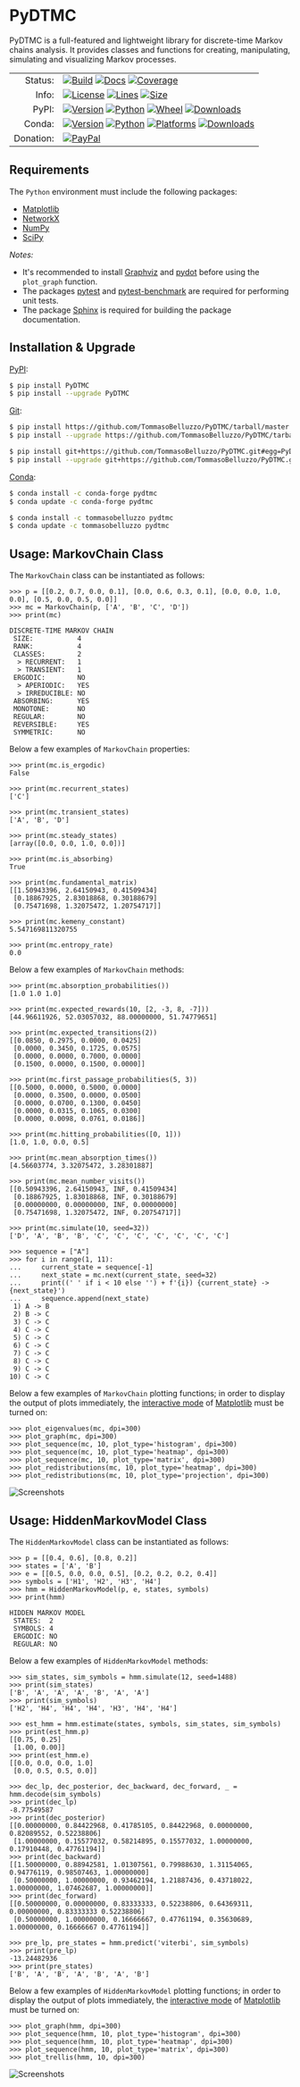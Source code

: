 # PyDTMC

PyDTMC is a full-featured and lightweight library for discrete-time Markov chains analysis. It provides classes and functions for creating, manipulating, simulating and visualizing Markov processes.

<table>
  <tr>
    <td align="right">Status:</td>
    <td align="left">
      <a href="https://github.com/TommasoBelluzzo/PyDTMC/actions/workflows/continuous_integration.yml"><img alt="Build" src="https://img.shields.io/github/workflow/status/TommasoBelluzzo/PyDTMC/Continuous%20Integration?style=flat&label=Build&color=1081C2"/></a>
      <a href="https://pydtmc.readthedocs.io/"><img alt="Docs" src="https://img.shields.io/readthedocs/pydtmc?style=flat&label=Docs&color=1081C2"/></a>
      <a href="https://coveralls.io/github/TommasoBelluzzo/PyDTMC?branch=master"><img alt="Coverage" src="https://img.shields.io/coveralls/github/TommasoBelluzzo/PyDTMC?style=flat&label=Coverage&color=1081C2"/></a>
    </td>
  </tr>
  <tr>
    <td align="right">Info:</td>
    <td align="left">
      <a href="#"><img alt="License" src="https://img.shields.io/github/license/TommasoBelluzzo/PyDTMC?style=flat&label=License&color=1081C2"/></a>
      <a href="#"><img alt="Lines" src="https://img.shields.io/tokei/lines/github/TommasoBelluzzo/PyDTMC?style=flat&label=Lines&color=1081C2"/></a>
      <a href="#"><img alt="Size" src="https://img.shields.io/github/repo-size/TommasoBelluzzo/PyDTMC?style=flat&label=Size&color=1081C2"/></a>
    </td>
  </tr>
  <tr>
    <td align="right">PyPI:</td>
    <td align="left">
      <a href="https://pypi.org/project/PyDTMC/"><img alt="Version" src="https://img.shields.io/pypi/v/PyDTMC?style=flat&label=Version&color=1081C2"/></a>
      <a href="https://pypi.org/project/PyDTMC/"><img alt="Python" src="https://img.shields.io/pypi/pyversions/PyDTMC?style=flat&label=Python&color=1081C2"/></a>
      <a href="https://pypi.org/project/PyDTMC/"><img alt="Wheel" src="https://img.shields.io/pypi/wheel/PyDTMC?style=flat&label=Wheel&color=1081C2"/></a>
      <a href="https://pypi.org/project/PyDTMC/"><img alt="Downloads" src="https://img.shields.io/pypi/dm/PyDTMC?style=flat&label=Downloads&color=1081C2"/></a>
    </td>
  </tr>
  <tr>
    <td align="right">Conda:</td>
    <td align="left">
      <a href="https://anaconda.org/conda-forge/pydtmc/"><img alt="Version" src="https://img.shields.io/conda/vn/conda-forge/pydtmc?style=flat&label=Version"/></a>
      <a href="https://anaconda.org/conda-forge/pydtmc/"><img alt="Python" src="https://img.shields.io/pypi/pyversions/PyDTMC?style=flat&label=Python&color=1081C2"/></a>
      <a href="https://anaconda.org/conda-forge/pydtmc/"><img alt="Platforms" src="https://img.shields.io/conda/pn/conda-forge/pydtmc?style=flat&label=Platforms&color=1081C2"/></a>
      <a href="https://anaconda.org/conda-forge/pydtmc/"><img alt="Downloads" src="https://img.shields.io/conda/dn/conda-forge/pydtmc?style=flat&label=Downloads&color=1081C2"/></a>
    </td>
  </tr>
  <tr>
    <td align="right">Donation:</td>
    <td align="left">
      <a href="https://www.paypal.com/cgi-bin/webscr?cmd=_s-xclick&hosted_button_id=D8LH6DNYN7EN8"><img alt="PayPal" src="https://www.paypalobjects.com/en_US/i/btn/btn_donate_LG.gif"/></a>
    </td>
  </tr>
</table>

## Requirements

The `Python` environment must include the following packages:

* [Matplotlib](https://matplotlib.org/)
* [NetworkX](https://networkx.github.io/)
* [NumPy](https://www.numpy.org/)
* [SciPy](https://www.scipy.org/)

*Notes:*

* It's recommended to install [Graphviz](https://www.graphviz.org/) and [pydot](https://pypi.org/project/pydot/) before using the `plot_graph` function.
* The packages [pytest](https://pytest.org/) and [pytest-benchmark](https://pypi.org/project/pytest-benchmark/) are required for performing unit tests.
* The package [Sphinx](https://www.sphinx-doc.org/) is required for building the package documentation.

## Installation & Upgrade

[PyPI](https://pypi.org/):

```sh
$ pip install PyDTMC
$ pip install --upgrade PyDTMC
```

[Git](https://git-scm.com/):

```sh
$ pip install https://github.com/TommasoBelluzzo/PyDTMC/tarball/master
$ pip install --upgrade https://github.com/TommasoBelluzzo/PyDTMC/tarball/master

$ pip install git+https://github.com/TommasoBelluzzo/PyDTMC.git#egg=PyDTMC
$ pip install --upgrade git+https://github.com/TommasoBelluzzo/PyDTMC.git#egg=PyDTMC
```

[Conda](https://docs.conda.io/):

```sh
$ conda install -c conda-forge pydtmc
$ conda update -c conda-forge pydtmc

$ conda install -c tommasobelluzzo pydtmc
$ conda update -c tommasobelluzzo pydtmc
```

## Usage: MarkovChain Class

The `MarkovChain` class can be instantiated as follows:

```console
>>> p = [[0.2, 0.7, 0.0, 0.1], [0.0, 0.6, 0.3, 0.1], [0.0, 0.0, 1.0, 0.0], [0.5, 0.0, 0.5, 0.0]]
>>> mc = MarkovChain(p, ['A', 'B', 'C', 'D'])
>>> print(mc)

DISCRETE-TIME MARKOV CHAIN
 SIZE:           4
 RANK:           4
 CLASSES:        2
  > RECURRENT:   1
  > TRANSIENT:   1
 ERGODIC:        NO
  > APERIODIC:   YES
  > IRREDUCIBLE: NO
 ABSORBING:      YES
 MONOTONE:       NO
 REGULAR:        NO
 REVERSIBLE:     YES
 SYMMETRIC:      NO
```

Below a few examples of `MarkovChain` properties:

```console
>>> print(mc.is_ergodic)
False

>>> print(mc.recurrent_states)
['C']

>>> print(mc.transient_states)
['A', 'B', 'D']

>>> print(mc.steady_states)
[array([0.0, 0.0, 1.0, 0.0])]

>>> print(mc.is_absorbing)
True

>>> print(mc.fundamental_matrix)
[[1.50943396, 2.64150943, 0.41509434]
 [0.18867925, 2.83018868, 0.30188679]
 [0.75471698, 1.32075472, 1.20754717]]
 
>>> print(mc.kemeny_constant)
5.547169811320755

>>> print(mc.entropy_rate)
0.0
```

Below a few examples of `MarkovChain` methods:

```console
>>> print(mc.absorption_probabilities())
[1.0 1.0 1.0]

>>> print(mc.expected_rewards(10, [2, -3, 8, -7]))
[44.96611926, 52.03057032, 88.00000000, 51.74779651]

>>> print(mc.expected_transitions(2))
[[0.0850, 0.2975, 0.0000, 0.0425]
 [0.0000, 0.3450, 0.1725, 0.0575]
 [0.0000, 0.0000, 0.7000, 0.0000]
 [0.1500, 0.0000, 0.1500, 0.0000]]

>>> print(mc.first_passage_probabilities(5, 3))
[[0.5000, 0.0000, 0.5000, 0.0000]
 [0.0000, 0.3500, 0.0000, 0.0500]
 [0.0000, 0.0700, 0.1300, 0.0450]
 [0.0000, 0.0315, 0.1065, 0.0300]
 [0.0000, 0.0098, 0.0761, 0.0186]]
 
>>> print(mc.hitting_probabilities([0, 1]))
[1.0, 1.0, 0.0, 0.5]
 
>>> print(mc.mean_absorption_times())
[4.56603774, 3.32075472, 3.28301887]

>>> print(mc.mean_number_visits())
[[0.50943396, 2.64150943, INF, 0.41509434]
 [0.18867925, 1.83018868, INF, 0.30188679]
 [0.00000000, 0.00000000, INF, 0.00000000]
 [0.75471698, 1.32075472, INF, 0.20754717]]
 
>>> print(mc.simulate(10, seed=32))
['D', 'A', 'B', 'B', 'C', 'C', 'C', 'C', 'C', 'C', 'C']
```

```console
>>> sequence = ["A"]
>>> for i in range(1, 11):
...     current_state = sequence[-1]
...     next_state = mc.next(current_state, seed=32)
...     print((' ' if i < 10 else '') + f'{i}) {current_state} -> {next_state}')
...     sequence.append(next_state)
 1) A -> B
 2) B -> C
 3) C -> C
 4) C -> C
 5) C -> C
 6) C -> C
 7) C -> C
 8) C -> C
 9) C -> C
10) C -> C
```

Below a few examples of `MarkovChain` plotting functions; in order to display the output of plots immediately, the [interactive mode](https://matplotlib.org/stable/users/interactive.html#interactive-mode) of [Matplotlib](https://matplotlib.org/) must be turned on:

```console
>>> plot_eigenvalues(mc, dpi=300)
>>> plot_graph(mc, dpi=300)
>>> plot_sequence(mc, 10, plot_type='histogram', dpi=300)
>>> plot_sequence(mc, 10, plot_type='heatmap', dpi=300)
>>> plot_sequence(mc, 10, plot_type='matrix', dpi=300)
>>> plot_redistributions(mc, 10, plot_type='heatmap', dpi=300)
>>> plot_redistributions(mc, 10, plot_type='projection', dpi=300)
```

![Screenshots](https://i.imgur.com/bltMSi5.gif)

## Usage: HiddenMarkovModel Class

The `HiddenMarkovModel` class can be instantiated as follows:

```console
>>> p = [[0.4, 0.6], [0.8, 0.2]]
>>> states = ['A', 'B']
>>> e = [[0.5, 0.0, 0.0, 0.5], [0.2, 0.2, 0.2, 0.4]]
>>> symbols = ['H1', 'H2', 'H3', 'H4']
>>> hmm = HiddenMarkovModel(p, e, states, symbols)
>>> print(hmm)
    
HIDDEN MARKOV MODEL
 STATES:  2
 SYMBOLS: 4
 ERGODIC: NO
 REGULAR: NO
```

Below a few examples of `HiddenMarkovModel` methods:

```console
>>> sim_states, sim_symbols = hmm.simulate(12, seed=1488)
>>> print(sim_states)
['B', 'A', 'A', 'A', 'B', 'A', 'A']
>>> print(sim_symbols)
['H2', 'H4', 'H4', 'H4', 'H3', 'H4', 'H4']

>>> est_hmm = hmm.estimate(states, symbols, sim_states, sim_symbols)
>>> print(est_hmm.p)
[[0.75, 0.25]
 [1.00, 0.00]]
>>> print(est_hmm.e)
[[0.0, 0.0, 0.0, 1.0]
 [0.0, 0.5, 0.5, 0.0]]

>>> dec_lp, dec_posterior, dec_backward, dec_forward, _ = hmm.decode(sim_symbols)
>>> print(dec_lp)
-8.77549587
>>> print(dec_posterior)
[[0.00000000, 0.84422968, 0.41785105, 0.84422968, 0.00000000, 0.82089552, 0.52238806]
 [1.00000000, 0.15577032, 0.58214895, 0.15577032, 1.00000000, 0.17910448, 0.47761194]]
>>> print(dec_backward)
[[1.50000000, 0.88942581, 1.01307561, 0.79988630, 1.31154065, 0.94776119, 0.98507463, 1.00000000]
 [0.50000000, 1.00000000, 0.93462194, 1.21887436, 0.43718022, 1.00000000, 1.07462687, 1.00000000]]
>>> print(dec_forward)
[[0.50000000, 0.00000000, 0.83333333, 0.52238806, 0.64369311, 0.00000000, 0.83333333 0.52238806]
 [0.50000000, 1.00000000, 0.16666667, 0.47761194, 0.35630689, 1.00000000, 0.16666667 0.47761194]]

>>> pre_lp, pre_states = hmm.predict('viterbi', sim_symbols)
>>> print(pre_lp)
-13.24482936
>>> print(pre_states)
['B', 'A', 'B', 'A', 'B', 'A', 'B']
```

Below a few examples of `HiddenMarkovModel` plotting functions; in order to display the output of plots immediately, the [interactive mode](https://matplotlib.org/stable/users/interactive.html#interactive-mode) of [Matplotlib](https://matplotlib.org/) must be turned on:

```console
>>> plot_graph(hmm, dpi=300)
>>> plot_sequence(hmm, 10, plot_type='histogram', dpi=300)
>>> plot_sequence(hmm, 10, plot_type='heatmap', dpi=300)
>>> plot_sequence(hmm, 10, plot_type='matrix', dpi=300)
>>> plot_trellis(hmm, 10, dpi=300)
```

![Screenshots](https://i.imgur.com/rSNUbdX.gif)
